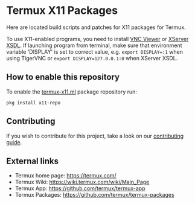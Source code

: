 # Termux X11 Packages
Here are located build scripts and patches for X11 packages for Termux.

To use X11-enabled programs, you need to install [VNC Viewer](https://play.google.com/store/apps/details?id=com.realvnc.viewer.android) or [XServer XSDL](https://play.google.com/store/apps/details?id=x.org.server). If launching program from terminal, make sure that environment variable 'DISPLAY' is set to correct value, e.g. `export DISPLAY=:1` when using TigerVNC or `export DISPLAY=127.0.0.1:0` when XServer XSDL.

## How to enable this repository
To enable the [termux-x11.ml](https://termux-x11.ml) package repository run:

```
pkg install x11-repo
```

## Contributing

If you wish to contribute for this project, take a look on our [contributing guide](./CONTRIBUTING.md).

## External links

* Termux home page: https://termux.com/
* Termux Wiki: https://wiki.termux.com/wiki/Main_Page
* Termux App: https://github.com/termux/termux-app
* Termux Packages: https://github.com/termux/termux-packages
